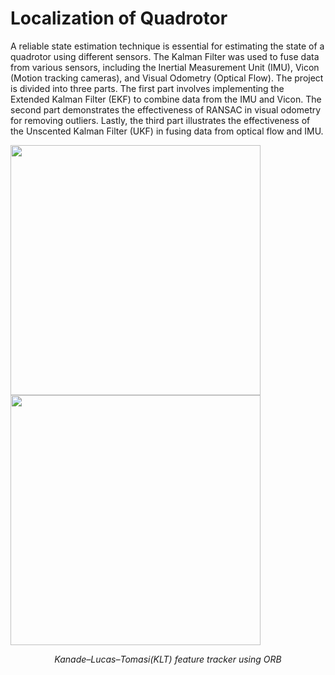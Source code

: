 # Localization of Quadrotor

A reliable state estimation technique is essential for estimating the state of a quadrotor using different sensors. The Kalman Filter was used to fuse data from various sensors, including the Inertial Measurement Unit (IMU), Vicon (Motion tracking cameras), and Visual Odometry (Optical Flow). The project is divided into three parts. The first part involves implementing the Extended Kalman Filter (EKF) to combine data from the IMU and Vicon. The second part demonstrates the effectiveness of RANSAC in visual odometry for removing outliers. Lastly, the third part illustrates the effectiveness of the Unscented Kalman Filter (UKF) in fusing data from optical flow and IMU.

<p float="left">
  <img src="assets/KLT_tracker_ORB.gif" width="400"/>
  <img src="assets/KLT_tracker_ORB2.gif" width="400"/> 
</p>
<p align = 'center'>
  <em>Kanade–Lucas–Tomasi(KLT) feature tracker using ORB</em>
</p> 
